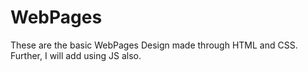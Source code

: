 # WebPages
These are the basic WebPages Design made through HTML and CSS.
Further, I will add using JS also.
